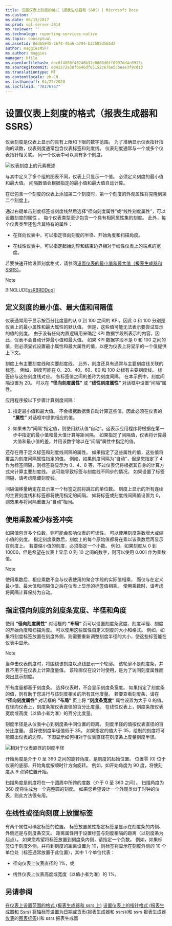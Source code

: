 ```yaml
---
title: 设置仪表上刻度的格式（报表生成器和 SSRS）| Microsoft Docs
ms.custom: ''
ms.date: 06/13/2017
ms.prod: sql-server-2014
ms.reviewer: ''
ms.technology: reporting-services-native
ms.topic: conceptual
ms.assetid: 0dd65945-3b74-46a6-a794-b33585d565d2
author: maggiesMSFT
ms.author: maggies
manager: kfile
ms.openlocfilehash: dec6f4898f46246b31e0808d0ff0997dd4c0913c
ms.sourcegitcommit: e042272a38fb646df05152c676e5cbeae3f9cd13
ms.translationtype: MT
ms.contentlocale: zh-CN
ms.lasthandoff: 04/27/2020
ms.locfileid: "78176767"
---
```

# <a name="formatting-scales-on-a-gauge-report-builder-and-ssrs"></a>设置仪表上刻度的格式（报表生成器和 SSRS）
  仪表刻度是仪表上显示的具有上限和下限的数字范围。 为了准确显示仪表指针指向的读数，仪表刻度通常包含仪表标签和刻度线。 仪表刻度通常与一个或多个仪表指针相关联。 同一个仪表中可以具有多个刻度。

 ![仪表刻度上的元素概述](../media/scaleoverviewdiagram.gif "仪表刻度上的元素概述")

 与其中定义了多个组的图表不同，仪表上只显示一个值。 必须定义刻度的最小值和最大值。 间隔数值会根据指定的最小值和最大值自动计算。

 在已包含一个刻度的仪表上添加第二个刻度时，第一个刻度的外观属性将克隆到第二个刻度上。

 通过右键单击刻度标签或刻度线然后选择“径向刻度属性”或“线性刻度属性”，可以设置刻度的属性   。 每个仪表类型至少包含一个具有相同属性集的刻度。 此外，每个仪表类型还包含其特有的属性：

-   在径向仪表中，可以指定径向刻度的半径、开始角度和扫描角度。

-   在线性仪表中，可以指定起始边界和结束边界相对于线性仪表上的端点的宽度。

 若要快速开始设置刻度格式，请参阅[设置仪表的最小值和最大值（报表生成器和 SSRS）](set-a-minimum-or-maximum-on-a-gauge-report-builder-and-ssrs.md)。

> [!NOTE]
>  [!INCLUDE[ssRBRDDup](../../includes/ssrbrddup-md.md)]

##  <a name="defining-minimum-maximum-and-intervals-on-a-scale"></a><a name="DefiningMinMax"></a> 定义刻度的最小值、最大值和间隔值
 仪表通常用于显示按百分比度量的从 0 到 100 之间的 KPI，因此 0 和 100 分别是仪表上的最小属性和最大属性的默认值。 但是，这些值可能无法表示要尝试显示的值的刻度。 由于没有任何内置逻辑用来确定 KPI 数据字段所表示的内容，因此，仪表不会自动计算最小值和最大值。 如果 KPI 数据字段不是 0 和 100 之间的值，则必须显式设置最小属性和最大属性的值，以便为仪表上将显示的一个值提供上下文。

 刻度上有主要刻度线和次要刻度线。 此外，刻度还具有通常与主要刻度线关联的标签。 例如，刻度可能在 0、20、40、60、80 和 100 处标有主要刻度线。 标签应与这些刻度线对应。 各标签值之间的差称为刻度间隔。 在本示例中，刻度间隔设置为 20。 可以在 **“径向刻度属性”** 或 **“线性刻度属性”** 对话框中设置“间隔”属性。

 应用程序按以下步骤计算刻度间隔：

1.  指定最小值和最大值。 不会根据数据集自动计算这些值，因此必须在仪表的 **“属性”** 对话框中提供相应的值。

2.  如果未为“间隔”指定值，则使用默认值“自动”。这表示应用程序将根据在第一步中指定的最小值和最大值计算等距间隔。 如果指定了间隔值，仪表将计算最大值和最小值的差，并用该数字除以在“间隔”属性中指定的值。

 还存在用于定义标签和刻度线间隔的属性。 如果指定了这些属性的值，这些值将覆盖为刻度间隔属性指定的值。 例如，如果刻度间隔为“自动”，但是您指定了 4 作为标签间隔，则标签将显示为 0、4、8 等，不过仪表仍将根据其自身的计算方式来计算主要刻度线。 这可能导致标签与刻度线不同步的情况。 如果设置了标签间隔，请考虑隐藏刻度线。

 间隔偏移量确定在显示第一个标签之前将跳过的单位数。 刻度上显示的所有连续的主要刻度线和标签都将使用指定的间隔。 如将标签或刻度线间隔值设置为 0，则效果与将间隔重置为“自动”相同。


##  <a name="reducing-label-collisions-with-multipliers"></a><a name="ReducingCollisions"></a> 使用乘数减少标签冲突
 如果值包含多个位数，则可能会影响仪表的可读性。 可以使用刻度乘数增大或缩小值的刻度。 指定刻度乘数后，刻度上的每个原始值都将在乘以该乘数后再显示在刻度上。 若要缩小值的刻度，必须指定一个小数。 例如，如果刻度从 0 到 10000，但是希望在仪表上显示 0 到 10 之间的数字，则可以使用 0.001 作为乘数值。

> [!NOTE]
>  使用乘数后，相应乘数不会与仪表使用的聚合字段的实际值相乘， 而仅与在定义最小值、最大值和间隔值之后在仪表上显示的标签值相乘。 使用乘数时，请考虑将间隔计算保持为自动。


##  <a name="specifying-the-scale-bar-width-radius-and-angles-on-a-radial-scale"></a><a name="SpecifyingScaleBar"></a> 指定径向刻度的刻度条宽度、半径和角度
 使用 **“径向刻度属性”** 对话框的 **“布局”** 页可以设置刻度条宽度、刻度半径、刻度的开始角度和扫描角度。 可以使用这些属性自定义刻度的大小和格式。 例如，如果将刻度标签放置在刻度外侧，则需要重新调整刻度半径的大小，使这些标签能在仪表中显示。

> [!NOTE]
>  当单击仪表刻度时，将围绕该刻度以点线显示一个轮廓。 该轮廓不是刻度条，并且不用于在仪表上计算度量值。 该轮廓仅在设计时使用，是为了访问刻度属性而突出显示刻度。

 所有度量都基于刻度条。 选择仪表时，不会显示刻度条宽度。 如果指定了刻度条的值，则有助于您进行与该刻度相关的所有其他度量。 若要查看刻度条，请在 **“径向刻度属性”** 对话框的 **“布局”** 页上将 **“刻度条宽度”** 属性设置为大于 0 的值。 在径向仪表上，刻度条按仪表直径的百分比度量。 在线性仪表上，刻度条按仪表宽度或高度（以值小者为准）的百分比度量。

 刻度半径是从仪表中心到刻度条中间位置的距离。 刻度半径的值按仪表直径的百分比度量。 最好使刻度半径值低于 35。 如果指定的值大于 35，绘制的刻度将可能超出仪表的边界。 下图显示如何相对于仪表直径在刻度条上度量刻度半径。

 ![相对于仪表直径的刻度半径](../media/scaleradiusdiagram.gif "相对于仪表直径的刻度半径")

 开始角度是介于 0 至 360 之间的旋转角度，是刻度的起始位置。 位置零 (0) 位于仪表的底部，开始角度按顺时针方向旋转。 例如，如开始角度为 90 度，将使刻度从 9 点钟位置开始。

 扫描角度是刻度将在一个圆周中所跨的度数（介于 0 至 360 之间）。 扫描角度为 360 度将生成为一个完整圆的刻度。 如果您希望设计一个外观类似于时钟的仪表，则此方法很有用。


##  <a name="positioning-labels-on-a-linear-or-radial-scale"></a><a name="PositioningLabels"></a> 在线性或径向刻度上放置标签
 有两个属性可确定标签的位置。 标签放置属性指定标签是显示在刻度条的内侧、外侧还是与刻度条交叉。 距离属性用于设置标签与刻度相隔的距离（以刻度条为起点）。 如果您希望将标签放置到刻度条内侧，请指定一个负数。 例如，如果标签位于刻度外侧，并将到刻度的距离设置为 10，则标签将显示在刻度外侧的 10 个单位处（标签通常放置于此位置），其中 1 个单位代表：

-   径向仪表上仪表直径的 1%，或

-   线性仪表上仪表高度或宽度（以值小者为准）的 1%。

## <a name="see-also"></a>另请参阅
 [在仪表上设置范围的格式 &#40;报表生成器和 ssrs 上&#41;](formatting-ranges-on-a-gauge-report-builder-and-ssrs.md) [设置仪表上的指针格式 &#40;报表生成器和 Ssrs&#41;](formatting-pointers-on-a-gauge-report-builder-and-ssrs.md) [将轴标签设置为日期或货币](format-axis-labels-as-dates-or-currencies-report-builder-and-ssrs.md)&#40;报表生成器和 ssrs&#41;&#40;和 ssrs 报表生成器[仪表](gauges-report-builder-and-ssrs.md)的[图表标签](formatting-axis-labels-on-a-chart-report-builder-and-ssrs.md)&#41;&#40;和 ssrs 报表生成器



